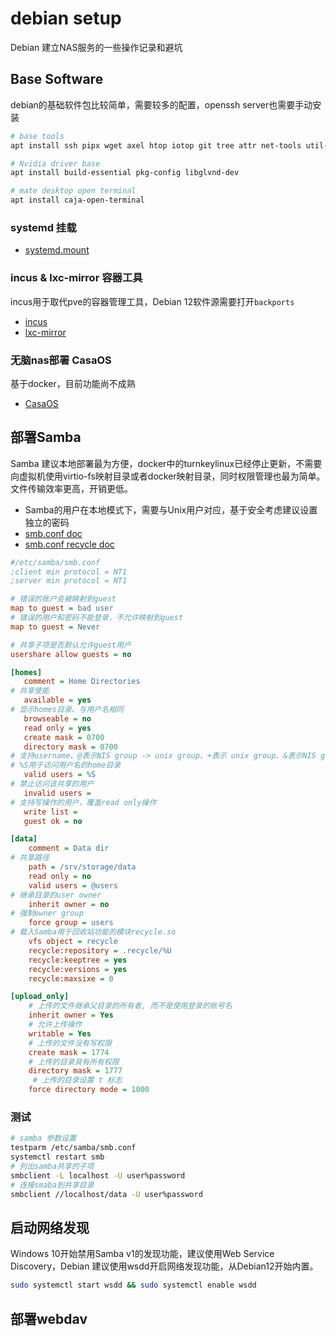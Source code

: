 # debian setup

Debian 建立NAS服务的一些操作记录和避坑

## Base Software

debian的基础软件包比较简单，需要较多的配置，openssh server也需要手动安装

```sh
# base tools
apt install ssh pipx wget axel htop iotop git tree attr net-tools util-linux udevil samba wsdd cifs-utils smbclient zip unzip uuid-runtime debsums

# Nvidia driver base
apt install build-essential pkg-config libglvnd-dev

# mate desktop open terminal
apt install caja-open-terminal
```


### systemd 挂载

* [systemd.mount](https://www.jinbuguo.com/systemd/systemd.mount.html)

### incus & lxc-mirror 容器工具

incus用于取代pve的容器管理工具，Debian 12软件源需要打开`backports`

* [incus](https://linuxcontainers.org/incus/)
* [lxc-mirror](https://mirrors.tuna.tsinghua.edu.cn/help/lxc-images/)

### 无脑nas部署 CasaOS
基于docker，目前功能尚不成熟
* [CasaOS](https://casaos.io/)


## 部署Samba

Samba 建议本地部署最为方便，docker中的turnkeylinux已经停止更新，不需要向虚拟机使用virtio-fs映射目录或者docker映射目录，同时权限管理也最为简单。文件传输效率更高，开销更低。

* Samba的用户在本地模式下，需要与Unix用户对应，基于安全考虑建议设置独立的密码
* [smb.conf doc](https://www.samba.org/samba/docs/current/man-html/smb.conf.5.html)
* [smb.conf recycle doc](https://www.samba.org/samba/docs/current/man-html/vfs_recycle.8.html)

```ini
#/etc/samba/smb.conf
;client min protocol = NT1
;server min protocol = NT1

# 错误的账户会被映射到guest
map to guest = bad user
# 错误的用户和密码不能登录，不允许映射到guest
map to guest = Never

# 共享子项是否默认允许guest用户
usershare allow guests = no

[homes]
   comment = Home Directories
# 共享使能
   available = yes
# 显示homes目录、与用户名相同
   browseable = no
   read only = yes
   create mask = 0700
   directory mask = 0700
# 支持username、@表示NIS group -> unix group、+表示 unix group、&表示NIS group
# %S用于访问用户名的home目录
   valid users = %S
# 禁止访问该共享的用户
   invalid users = 
# 支持写操作的用户，覆盖read only操作
   write list = 
   guest ok = no

[data]
    comment = Data dir
# 共享路径
    path = /srv/storage/data
    read only = no
    valid users = @users
# 继承目录的user owner
    inherit owner = no
# 强制owner group
    force group = users
# 载入Samba用于回收站功能的模块recycle.so
    vfs object = recycle
	recycle:repository = .recycle/%U
	recycle:keeptree = yes
	recycle:versions = yes
    recycle:maxsixe = 0

[upload_only]
    # 上传的文件继承父目录的所有者, 而不是使用登录的账号名
    inherit owner = Yes
    # 允许上传操作
    writable = Yes      
    # 上传的文件没有写权限
    create mask = 1774
    # 上传的目录具有所有权限
    directory mask = 1777
     # 上传的目录设置 t 标志
    force directory mode = 1000
```


### 测试

```sh
# samba 参数设置
testparm /etc/samba/smb.conf
systemctl restart smb
# 列出samba共享的子项
smbclient -L localhost -U user%password
# 连接smaba到共享目录
smbclient //localhost/data -U user%password
```

## 启动网络发现

Windows 10开始禁用Samba v1的发现功能，建议使用Web Service Discovery，Debian 建议使用wsdd开启网络发现功能，从Debian12开始内置。
```sh
sudo systemctl start wsdd && sudo systemctl enable wsdd
```

## 部署webdav

